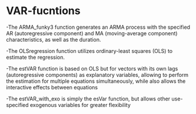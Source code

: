 # VAR-fucntions

-The ARMA_funky3 function generates an ARMA process with the specified AR (autoregressive component) and MA (moving-average component) characteristics, as well as the duration.

-The OLSregression function utilizes ordinary-least squares (OLS) to estimate the regression. 

-The estVAR function is based on OLS but for vectors with its own lags (autoregressive components) as explanatory variables, allowing to perform the estimation for multiple equations simultaneously, while also allows the interactive effects between equations

-The estVAR_with_exo is simply the esVar function, but allows other use-specified exogenous variables for greater flexibility

